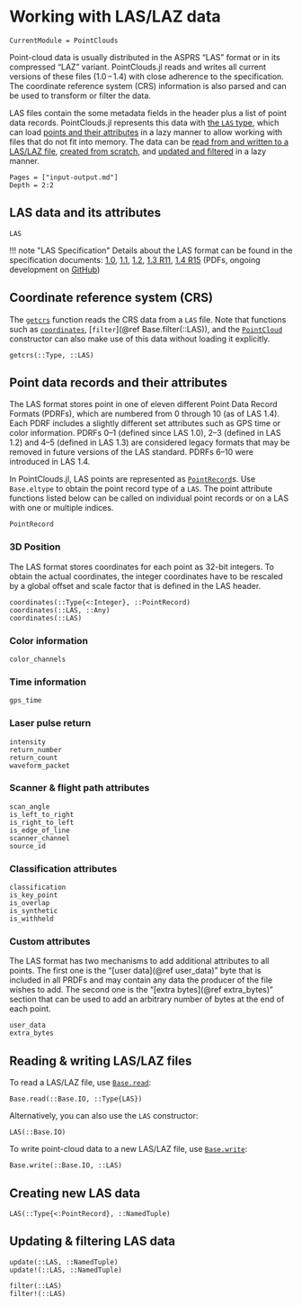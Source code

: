 # Working with LAS/LAZ data

```@meta
CurrentModule = PointClouds
```

Point-cloud data is usually distributed in the ASPRS “LAS” format or in its compressed “LAZ” variant.
PointClouds.jl reads and writes all current versions of these files (1.0 – 1.4) with close adherence to the specification.
The coordinate reference system (CRS) information is also parsed and can be used to transform or filter the data.

LAS files contain the some metadata fields in the header plus a list of point data records.
PointClouds.jl represents this data with [the `LAS` type](@ref "LAS data and its attributes"), which can load [points and their attributes](@ref "Point data records and their attributes") in a lazy manner to allow working with files that do not fit into memory.
The data can be [read from and written to a LAS/LAZ file](@ref "Reading & writing LAS/LAZ files"), [created from scratch](@ref "Creating new LAS data"), and [updated and filtered](@ref "Updating & filtering LAS data") in a lazy manner.

```@contents
Pages = ["input-output.md"]
Depth = 2:2
```

## LAS data and its attributes

```@docs
LAS
```

!!! note "LAS Specification"
    Details about the LAS format can be found in the specification documents: [1.0](https://www.asprs.org/wp-content/uploads/2010/12/asprs_las_format_v10.pdf), [1.1](https://www.asprs.org/wp-content/uploads/2010/12/asprs_las_format_v11.pdf), [1.2](https://www.asprs.org/wp-content/uploads/2010/12/asprs_las_format_v12.pdf), [1.3 R11](https://www.asprs.org/wp-content/uploads/2010/12/LAS_1_3_r11.pdf), [1.4 R15](https://www.asprs.org/wp-content/uploads/2019/07/LAS_1_4_r15.pdf) (PDFs, ongoing development on [GitHub](https://github.com/ASPRSorg/LAS/))


## Coordinate reference system (CRS)

The [`getcrs`](@ref) function reads the CRS data from a `LAS` file. Note that
functions such as [`coordinates`](@ref), [`filter`](@ref
Base.filter(::LAS)), and the [`PointCloud`](@ref)
constructor can also make use of this data without loading it explicitly.

```@docs
getcrs(::Type, ::LAS)
```

## Point data records and their attributes

The LAS format stores point in one of eleven different Point Data Record
Formats (PDRFs), which are numbered from 0 through 10 (as of LAS 1.4). Each
PDRF includes a slightly different set attributes such as GPS time or color
information. PDRFs 0–1 (defined since LAS 1.0), 2–3 (defined in LAS 1.2) and
4–5 (defined in LAS 1.3) are considered legacy formats that may be removed in
future versions of the LAS standard. PDRFs 6–10 were introduced in LAS 1.4.

In PointClouds.jl, LAS points are represented as [`PointRecord`](@ref)s. Use
`Base.eltype` to obtain the point record type of a `LAS`. The point attribute
functions listed below can be called on individual point records or on a LAS
with one or multiple indices.

```@docs
PointRecord
```

### 3D Position

The LAS format stores coordinates for each point as 32-bit integers. To obtain
the actual coordinates, the integer coordinates have to be rescaled by a global
offset and scale factor that is defined in the LAS header.

```@docs
coordinates(::Type{<:Integer}, ::PointRecord)
coordinates(::LAS, ::Any)
coordinates(::LAS)
```

### Color information

```@docs
color_channels
```

### Time information

```@docs
gps_time
```

### Laser pulse return

```@docs
intensity
return_number
return_count
waveform_packet
```

### Scanner & flight path attributes

```@docs
scan_angle
is_left_to_right
is_right_to_left
is_edge_of_line
scanner_channel
source_id
```

### Classification attributes

```@docs
classification
is_key_point
is_overlap
is_synthetic
is_withheld
```

### Custom attributes

The LAS format has two mechanisms to add additional attributes to all points.
The first one is the “[user data](@ref user_data)” byte that is included in all
PRDFs and may contain any data the producer of the file wishes to add. The
second one is the “[extra bytes](@ref extra_bytes)” section that can be used to
add an arbitrary number of bytes at the end of each point.

```@docs
user_data
extra_bytes
```

## Reading & writing LAS/LAZ files

To read a LAS/LAZ file, use
[`Base.read`](https://docs.julialang.org/en/v1/base/io-network/#Base.read):

```@docs
Base.read(::Base.IO, ::Type{LAS})
```

Alternatively, you can also use the `LAS` constructor:

```@docs
LAS(::Base.IO)
```


To write point-cloud data to a new LAS/LAZ file, use
[`Base.write`](https://docs.julialang.org/en/v1/base/io-network/#Base.write):

```@docs
Base.write(::Base.IO, ::LAS)
```

## Creating new LAS data

```@docs
LAS(::Type{<:PointRecord}, ::NamedTuple)
```

## Updating & filtering LAS data

```@docs
update(::LAS, ::NamedTuple)
update!(::LAS, ::NamedTuple)
```

```@docs
filter(::LAS)
filter!(::LAS)
```
